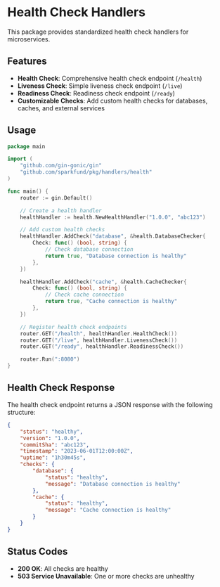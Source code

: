 # Health Check Handlers

This package provides standardized health check handlers for microservices.

## Features

- **Health Check**: Comprehensive health check endpoint (`/health`)
- **Liveness Check**: Simple liveness check endpoint (`/live`)
- **Readiness Check**: Readiness check endpoint (`/ready`)
- **Customizable Checks**: Add custom health checks for databases, caches, and external services

## Usage

```go
package main

import (
    "github.com/gin-gonic/gin"
    "github.com/sparkfund/pkg/handlers/health"
)

func main() {
    router := gin.Default()

    // Create a health handler
    healthHandler := health.NewHealthHandler("1.0.0", "abc123")

    // Add custom health checks
    healthHandler.AddCheck("database", &health.DatabaseChecker{
        Check: func() (bool, string) {
            // Check database connection
            return true, "Database connection is healthy"
        },
    })

    healthHandler.AddCheck("cache", &health.CacheChecker{
        Check: func() (bool, string) {
            // Check cache connection
            return true, "Cache connection is healthy"
        },
    })

    // Register health check endpoints
    router.GET("/health", healthHandler.HealthCheck())
    router.GET("/live", healthHandler.LivenessCheck())
    router.GET("/ready", healthHandler.ReadinessCheck())

    router.Run(":8080")
}
```

## Health Check Response

The health check endpoint returns a JSON response with the following structure:

```json
{
    "status": "healthy",
    "version": "1.0.0",
    "commitSha": "abc123",
    "timestamp": "2023-06-01T12:00:00Z",
    "uptime": "1h30m45s",
    "checks": {
        "database": {
            "status": "healthy",
            "message": "Database connection is healthy"
        },
        "cache": {
            "status": "healthy",
            "message": "Cache connection is healthy"
        }
    }
}
```

## Status Codes

- **200 OK**: All checks are healthy
- **503 Service Unavailable**: One or more checks are unhealthy
